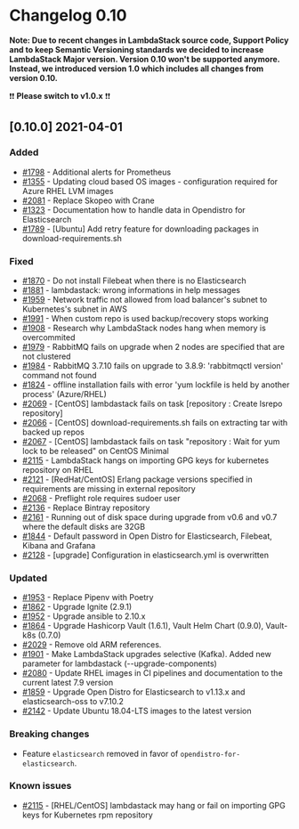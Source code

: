 # Changelog 0.10

**Note: Due to recent changes in LambdaStack source code, Support Policy and to keep Semantic Versioning standards we decided to increase LambdaStack Major version.
Version 0.10 won't be supported anymore. Instead, we introduced version 1.0 which includes all changes from version 0.10.**

❗❗ **Please switch to v1.0.x** ❗❗

## [0.10.0] 2021-04-01

### Added

- [#1798](https://github.com/lambdastack/lambdastack/issues/1798) - Additional alerts for Prometheus
- [#1355](https://github.com/lambdastack/lambdastack/issues/1355) - Updating cloud based OS images - configuration required for Azure RHEL LVM images
- [#2081](https://github.com/lambdastack/lambdastack/issues/2081) - Replace Skopeo with Crane
- [#1323](https://github.com/lambdastack/lambdastack/issues/1323) - Documentation how to handle data in Opendistro for Elasticsearch
- [#1789](https://github.com/lambdastack/lambdastack/issues/1789) - [Ubuntu] Add retry feature for downloading packages in download-requirements.sh

### Fixed

- [#1870](https://github.com/lambdastack/lambdastack/issues/1870) - Do not install Filebeat when there is no Elasticsearch
- [#1881](https://github.com/lambdastack/lambdastack/issues/1881) - lambdastack: wrong informations in help messages
- [#1959](https://github.com/lambdastack/lambdastack/issues/1959) - Network traffic not allowed from load balancer's subnet to Kubernetes's subnet in AWS
- [#1991](https://github.com/lambdastack/lambdastack/issues/1991) - When custom repo is used backup/recovery stops working
- [#1908](https://github.com/lambdastack/lambdastack/issues/1908) - Research why LambdaStack nodes hang when memory is overcommited
- [#1979](https://github.com/lambdastack/lambdastack/issues/1979) - RabbitMQ fails on upgrade when 2 nodes are specified that are not clustered
- [#1984](https://github.com/lambdastack/lambdastack/issues/1984) - RabbitMQ 3.7.10 fails on upgrade to 3.8.9: 'rabbitmqctl version' command not found
- [#1824](https://github.com/lambdastack/lambdastack/issues/1824) - offline installation fails with error 'yum lockfile is held by another process' (Azure/RHEL)
- [#2069](https://github.com/lambdastack/lambdastack/issues/2069) - [CentOS] lambdastack fails on task [repository : Create lsrepo repository]
- [#2066](https://github.com/lambdastack/lambdastack/issues/2066) - [CentOS] download-requirements.sh fails on extracting tar with backed up repos
- [#2067](https://github.com/lambdastack/lambdastack/issues/2067) - [CentOS] lambdastack fails on task "repository : Wait for yum lock to be released" on CentOS Minimal
- [#2115](https://github.com/lambdastack/lambdastack/issues/2115) - LambdaStack hangs on importing GPG keys for kubernetes repository on RHEL
- [#2121](https://github.com/lambdastack/lambdastack/issues/2121) - [RedHat/CentOS] Erlang package versions specified in requirements are missing in external repository
- [#2068](https://github.com/lambdastack/lambdastack/issues/2068) - Preflight role requires sudoer user
- [#2136](https://github.com/lambdastack/lambdastack/issues/2136) - Replace Bintray repository
- [#2161](https://github.com/lambdastack/lambdastack/issues/2161) - Running out of disk space during upgrade from v0.6 and v0.7 where the default disks are 32GB
- [#1844](https://github.com/lambdastack/lambdastack/issues/1844) - Default password in Open Distro for Elasticsearch, Filebeat, Kibana and Grafana
- [#2128](https://github.com/lambdastack/lambdastack/issues/2128) - [upgrade] Configuration in elasticsearch.yml is overwritten

### Updated

- [#1953](https://github.com/lambdastack/lambdastack/issues/1953) - Replace Pipenv with Poetry
- [#1862](https://github.com/lambdastack/lambdastack/issues/1862) - Upgrade Ignite (2.9.1)
- [#1952](https://github.com/lambdastack/lambdastack/issues/1952) - Upgrade ansible to 2.10.x
- [#1864](https://github.com/lambdastack/lambdastack/issues/1864) - Upgrade Hashicorp Vault (1.6.1), Vault Helm Chart (0.9.0), Vault-k8s (0.7.0)
- [#2029](https://github.com/lambdastack/lambdastack/issues/2029) - Remove old ARM references.
- [#1901](https://github.com/lambdastack/lambdastack/issues/1901) - Make LambdaStack upgrades selective (Kafka). Added new parameter for lambdastack (--upgrade-components)
- [#2080](https://github.com/lambdastack/lambdastack/issues/2080) - Update RHEL images in CI pipelines and documentation to the current latest 7.9 version
- [#1859](https://github.com/lambdastack/lambdastack/issues/1859) - Upgrade Open Distro for Elasticsearch to v1.13.x and elasticsearch-oss to v7.10.2
- [#2142](https://github.com/lambdastack/lambdastack/issues/2142) - Update Ubuntu 18.04-LTS images to the latest version

### Breaking changes

- Feature `elasticsearch` removed in favor of `opendistro-for-elasticsearch`.

### Known issues

- [#2115](https://github.com/lambdastack/lambdastack/issues/2115) - [RHEL/CentOS] lambdastack may hang or fail on importing GPG keys for Kubernetes rpm repository
